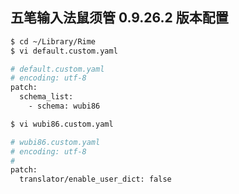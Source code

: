 ## 五笔输入法鼠须管 0.9.26.2 版本配置

```bash
$ cd ~/Library/Rime
$ vi default.custom.yaml

# default.custom.yaml
# encoding: utf-8
patch:
  schema_list:
    - schema: wubi86
```

```bash
$ vi wubi86.custom.yaml

# wubi86.custom.yaml
# encoding: utf-8
#
patch:
  translator/enable_user_dict: false
```  

